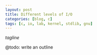 ```yaml
---
layout: post
title: Different levels of I/O
categories: [blog, c]
tags: [c, io, lab, kernel, stdlib, gnu]
---
```


*tagline*

@todo: write an outline
